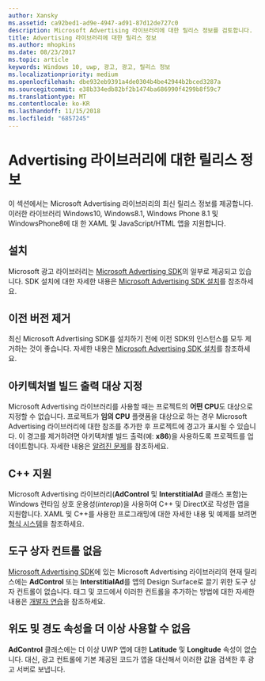 ```yaml
---
author: Xansky
ms.assetid: ca92bed1-ad9e-4947-ad91-87d12de727c0
description: Microsoft Advertising 라이브러리에 대한 릴리스 정보를 검토합니다.
title: Advertising 라이브러리에 대한 릴리스 정보
ms.author: mhopkins
ms.date: 08/23/2017
ms.topic: article
keywords: Windows 10, uwp, 광고, 광고, 릴리스 정보
ms.localizationpriority: medium
ms.openlocfilehash: dbe932eb9391a4de0304b4be42944b2bced3287a
ms.sourcegitcommit: e38b334edb82bf2b1474ba686990f4299b8f59c7
ms.translationtype: MT
ms.contentlocale: ko-KR
ms.lasthandoff: 11/15/2018
ms.locfileid: "6857245"
---
```

# <a name="release-notes-for-the-advertising-libraries"></a>Advertising 라이브러리에 대한 릴리스 정보




이 섹션에서는 Microsoft Advertising 라이브러리의 최신 릴리스 정보를 제공합니다. 이러한 라이브러리 Windows10, Windows8.1, Windows Phone 8.1 및 WindowsPhone8에 대 한 XAML 및 JavaScript/HTML 앱을 지원합니다.

## <a name="installation"></a>설치


Microsoft 광고 라이브러리는 [Microsoft Advertising SDK](http://aka.ms/ads-sdk-uwp)의 일부로 제공되고 있습니다. SDK 설치에 대한 자세한 내용은 [Microsoft Advertising SDK 설치](install-the-microsoft-advertising-libraries.md)를 참조하세요.

## <a name="uninstall-previous-versions"></a>이전 버전 제거

최신 Microsoft Advertising SDK를 설치하기 전에 이전 SDK의 인스턴스를 모두 제거하는 것이 좋습니다. 자세한 내용은 [Microsoft Advertising SDK 설치](install-the-microsoft-advertising-libraries.md)를 참조하세요.

## <a name="target-architecture-specific-build-outputs"></a>아키텍처별 빌드 출력 대상 지정

Microsoft Advertising 라이브러리를 사용할 때는 프로젝트의 **어떤 CPU**도 대상으로 지정할 수 없습니다. 프로젝트가 **임의 CPU** 플랫폼을 대상으로 하는 경우 Microsoft Advertising 라이브러리에 대한 참조를 추가한 후 프로젝트에 경고가 표시될 수 있습니다. 이 경고를 제거하려면 아키텍처별 빌드 출력(예: **x86**)을 사용하도록 프로젝트를 업데이트합니다. 자세한 내용은 [알려진 문제](known-issues-for-the-advertising-libraries.md)를 참조하세요.

## <a name="c-support"></a>C++ 지원

Microsoft Advertising 라이브러리(**AdControl** 및 **InterstitialAd** 클래스 포함)는 Windows 런타임 상호 운용성(*interop*)을 사용하여 C++ 및 DirectX로 작성한 앱을 지원합니다. XAML 및 C++를 사용한 프로그래밍에 대한 자세한 내용 및 예제를 보려면 [형식 시스템](https://docs.microsoft.com/cpp/cppcx/type-system-c-cx)을 참조하세요.

## <a name="no-toolbox-control"></a>도구 상자 컨트롤 없음

[Microsoft Advertising SDK](http://aka.ms/ads-sdk-uwp)에 있는 Microsoft Advertising 라이브러리의 현재 릴리스에는 **AdControl** 또는 **InterstitialAd**를 앱의 Design Surface로 끌기 위한 도구 상자 컨트롤이 없습니다. 태그 및 코드에서 이러한 컨트롤을 추가하는 방법에 대한 자세한 내용은 [개발자 연습](developer-walkthroughs.md)을 참조하세요.

## <a name="latitude-and-longitude-properties-no-longer-available"></a>위도 및 경도 속성을 더 이상 사용할 수 없음

**AdControl** 클래스에는 더 이상 UWP 앱에 대한 **Latitude** 및 **Longitude** 속성이 없습니다. 대신, 광고 컨트롤에 기본 제공된 코드가 앱을 대신해서 이러한 값을 검색한 후 광고 서버로 보냅니다.


 

 
